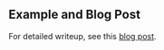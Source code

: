 ## Example and Blog Post
For detailed writeup, see this [blog post](https://datastud.dev/posts/sliced-2021-w1).